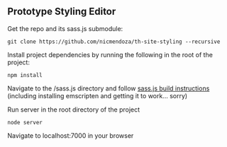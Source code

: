## Prototype Styling Editor

Get the repo and its sass.js submodule:
```
git clone https://github.com/nicmendoza/th-site-styling --recursive
```

Install project dependencies by running the following in the root of the project:
```
npm install
```

Navigate to the /sass.js directory and follow [sass.js build instructions](https://github.com/medialize/sass.js/blob/master/docs/build.md) (including installing emscripten and getting it to work... sorry)


Run server in the root directory of the project
```
node server
```

Navigate to localhost:7000 in your browser

